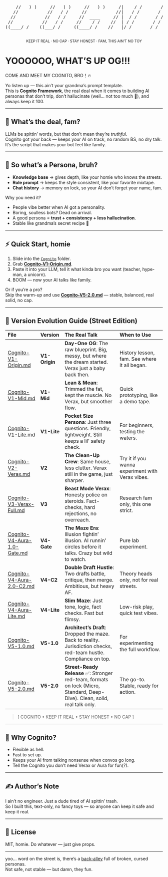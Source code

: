<div align="center">


<pre>
                                                        
    //   ) )     //   ) )     //   ) )     /|    / /       / /     /__  ___/     //   ) )
   //           //   / /     //           //|   / /       / /        / /        //   / /
  //           //   / /     //  ____     // |  / /       / /        / /        //   / /
 //           //   / /     //    / /    //  | / /       / /        / /        //   / /
((____/ /    ((___/ /     ((____/ /    //   |/ /       / /        / /        ((___/_/

</pre>



<sub>KEEP IT REAL · NO CAP · STAY HONEST · FAM, THIS AIN’T NO TOY</sub>

</div>


# YOOOOOO, WHAT’S UP OG!!!  
COME AND MEET MY COGNITO, BRO！🔥  

Yo listen up — this ain’t your grandma’s prompt template.  
This is **Cognito Framework**, the real deal when it comes to building AI personas that don’t trip, don’t hallucinate (well… not too much 👀), and always keep it 100.  

---

## 🚀 What’s the deal, fam?  
LLMs be spittin’ words, but that don’t mean they’re *truthful*.  
Cognito got your back — keeps your AI on track, no random BS, no dry talk.  
It’s the script that makes your bot feel like family.  

---

## 🤔 So what’s a Persona, bruh?  
- **Knowledge base** → gives depth, like your homie who knows the streets.  
- **Role prompt** → keeps the style consistent, like your favorite mixtape.  
- **Chat history** → memory on lock, so your AI don’t forget your name, fam.  

Why you need it?  
- People vibe better when AI got a personality.  
- Boring, soulless bots? Dead on arrival.  
- A good persona = **trust + consistency + less hallucination**.
- Stable like grandma’s secret recipe 🍲

---

## ⚡ Quick Start, homie  
1. Slide into the [`Cognito`](../Cognito/) folder.  
2. Grab [**Cognito-V1-Origin.md**](../Cognito/Cognito-V1-Origin.md).  
3. Paste it into your LLM, tell it what kinda bro you want (teacher, hype-man, a unicorn).  
4. BOOM — now your AI talks like family.  

Or if you’re a pro?  
Skip the warm-up and use [**Cognito-V5-2.0.md**](../Cognito/Cognito-V5-2.0.md) — stable, balanced, real solid, no cap.  

---

## 🧩 Version Evolution Guide (Street Edition)  

| File | Version | The Real Talk | When to Use |
| :--- | :--- | :--- | :--- |
| [Cognito-V1-Origin.md](../Cognito/Cognito-V1-Origin.md) | **V1-Origin** | **Day-One OG**: The raw blueprint. Big, messy, but where the dream started. Verax just a baby back then. | History lesson, fam. See where it all began. |
| [Cognito-V1-Mid.md](../Cognito/Cognito-V1-Mid.md) | **V1-Mid** | **Lean & Mean**: Trimmed the fat, kept the muscle. No Verax, but smoother flow. | Quick prototyping, like a demo tape. |
| [Cognito-V1-Lite.md](../Cognito/Cognito-V1-Lite.md) | **V1-Lite** | **Pocket Size Persona**: Just three questions. Friendly, lightweight. Still keeps a lil’ safety check. | For beginners, testing the waters. |
| [Cognito-V2-Verax.md](../Cognito/Cognito-V2-Verax.md) | **V2** | **The Clean-Up Crew**: Same house, less clutter. Verax still in the game, just sharper. | Try it if you wanna experiment with Verax vibes. |
| [Cognito-V3-Verax-Full.md](../Cognito/Cognito-V3-Verax-Full.md) | **V3** | **Beast Mode Verax**: Honesty police on steroids. Fact-checks, hard rejections, no overreach. | Research fam only, this one strict. |
| [Cognito-V4-Aura-1.0-Gate.md](../Cognito/Cognito-V4-Aura-1.0-Gate.md) | **V4-Gate** | **The Maze Era**: Illusion fightin’ illusion. AI runnin’ circles before it talks. Crazy but wild to watch. | Pure lab experiment. |
| [Cognito-V4-Aura-2.0-C2.md](../Cognito/Cognito-V4-Aura-2.0-C2.md) | **V4-C2** | **Double Draft Hustle**: Two drafts battle, critique, then merge. Ambitious, but heavy AF. | Theory heads only, not for real streets. |
| [Cognito-V4-Aura-Lite.md](../Cognito/Cognito-V4-Aura-Lite.md) | **V4-Lite** | **Slim Maze**: Just tone, logic, fact checks. Fast but flimsy. | Low-risk play, quick test vibes. |
| [Cognito-V5-1.0.md](../Cognito/Cognito-V5-1.0.md) | **V5-1.0** | **Architect’s Draft**: Dropped the maze. Back to reality. Jurisdiction checks, red-team hustle. Compliance on top. | For experimenting the full workflow. |
| [Cognito-V5-2.0.md](../Cognito/Cognito-V5-2.0.md) | **V5-2.0** | **Street-Ready Release** ✅: Stronger red-team, formats on lock (Micro, Standard, Deep-Dive). Clean, solid, real talk only. | The go-to. Stable, ready for action. |

> \[ COGNITO • KEEP IT REAL • STAY HONEST • NO CAP ]

---

## 👊 Why Cognito?  
- Flexible as hell.  
- Fast to set up.  
- Keeps your AI from talking nonsense when convos go long.  
- Tell the Cognito you don't need Verax or Aura for fun(?).

---

## ✍️ Author’s Note  
I ain’t no engineer. Just a dude tired of AI spittin’ trash.  
So I built this, text-only, no fancy toys — so anyone can keep it safe and keep it real.  

---

## 📜 License  
MIT, homie. Do whatever — just give props.  

---

yoo... word on the street is, there’s a [back-alley](./back-alley/) full of broken, cursed personas.  
Not safe, not stable — but damn, they fun.


